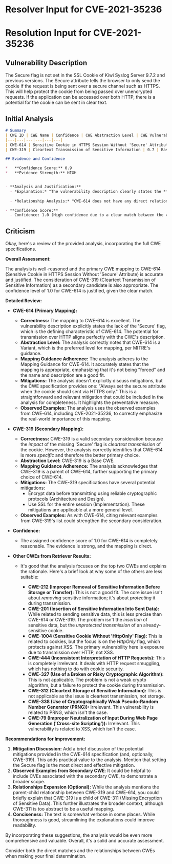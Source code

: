 # Resolver Input for CVE-2021-35236

# Resolution Input for CVE-2021-35236

## Vulnerability Description
The Secure flag is not set in the SSL Cookie of Kiwi Syslog Server 9.7.2 and previous versions. The Secure attribute tells the browser to only send the cookie if the request is being sent over a secure channel such as HTTPS. This will help protect the cookie from being passed over unencrypted requests. If the application can be accessed over both HTTP, there is a potential for the cookie can be sent in clear text.

## Initial Analysis
```markdown
# Summary
| CWE ID | CWE Name | Confidence | CWE Abstraction Level | CWE Vulnerability Mapping Label | CWE-Vulnerability Mapping Notes |
|---|---|---|---|---|---|
| CWE-614 | Sensitive Cookie in HTTPS Session Without 'Secure' Attribute | 1.0 | Variant | Allowed | Primary CWE: Matches the specific weakness of missing Secure attribute in SSL cookie. |
| CWE-319 | Cleartext Transmission of Sensitive Information | 0.7 | Base | Allowed | Secondary Candidate: Represents the broader risk of transmitting sensitive data in cleartext due to the missing Secure flag. |

## Evidence and Confidence

*   **Confidence Score:** 0.9
*   **Evidence Strength:** HIGH


- **Analysis and Justification:**  
  - *Explanation:* "The vulnerability description clearly states the **rootcause** is the **lack of Secure flag in SSL Cookie**. This maps directly to CWE-614 (Sensitive Cookie in HTTPS Session Without 'Secure' Attribute), which is a Variant-level CWE and is ALLOWED according to MITRE mapping guidance. The vulnerability occurs because the Secure attribute, which instructs the browser to only send the cookie over a secure HTTPS channel, is not set. Consequently, the cookie can be transmitted in cleartext over HTTP, as indicated by the description's **impact**: 'cookie can be sent in clear text'. CWE-319 (Cleartext Transmission of Sensitive Information) is considered as a secondary candidate because it describes the broader issue of transmitting sensitive information without encryption, which is a consequence of the missing Secure flag. However, CWE-614 is more specific to the cookie issue."
  
  - *Relationship Analysis:* "CWE-614 does not have any direct relationships mentioned in the provided information. However, CWE-319, a secondary candidate, is a parent of CWE-614. This means that CWE-614 is a specific instance of the more general weakness described by CWE-319. The fact that the vulnerability specifically involves a cookie lacking the Secure attribute makes CWE-614 the more appropriate choice."

- **Confidence Score:**  
  - Confidence: 1.0 (High confidence due to a clear match between the vulnerability description, CWE description, and MITRE mapping guidance)
```

## Criticism
Okay, here's a review of the provided analysis, incorporating the full CWE specifications.

**Overall Assessment:**

The analysis is well-reasoned and the primary CWE mapping to CWE-614 (Sensitive Cookie in HTTPS Session Without 'Secure' Attribute) is accurate and justified. The consideration of CWE-319 (Cleartext Transmission of Sensitive Information) as a secondary candidate is also appropriate. The confidence level of 1.0 for CWE-614 is justified, given the clear match.

**Detailed Review:**

*   **CWE-614 (Primary Mapping):**

    *   **Correctness:**  The mapping to CWE-614 is excellent. The vulnerability description explicitly states the lack of the 'Secure' flag, which is the defining characteristic of CWE-614. The potential for transmission over HTTP aligns perfectly with the CWE's description.
    *   **Abstraction Level:**  The analysis correctly notes that CWE-614 is a Variant, which is the preferred level for mapping, per MITRE's guidance.
    *   **Mapping Guidance Adherence:** The analysis adheres to the Mapping Guidance for CWE-614.  It accurately states that the mapping is appropriate, emphasizing that it's not being "forced" and the name and description are a good fit.
    *   **Mitigations:** The analysis doesn't explicitly discuss mitigations, but the CWE specification provides one: "Always set the secure attribute when the cookie should sent via HTTPS only." This is a straightforward and relevant mitigation that could be included in the analysis for completeness.  It highlights the preventative measure.
    *   **Observed Examples:** The analysis uses the observed examples from CWE-614, including CVE-2021-35236, to correctly emphasize the real-world importance of this mapping.

*   **CWE-319 (Secondary Mapping):**

    *   **Correctness:**  CWE-319 is a valid secondary consideration because the *impact* of the missing 'Secure' flag is *cleartext transmission* of the cookie.  However, the analysis correctly identifies that CWE-614 is more *specific* and therefore the better primary choice.
    *   **Abstraction Level:** CWE-319 is a Base CWE.
    *   **Mapping Guidance Adherence:** The analysis acknowledges that CWE-319 is a parent of CWE-614, further supporting the primary choice of CWE-614.
    *   **Mitigations:**  The CWE-319 specifications have several potential mitigations:
        *   Encrypt data before transmitting using reliable cryptographic protocols (Architecture and Design).
        *   Use SSL for the entire session (Implementation).
    These mitigations are applicable at a more general level.
    *   **Observed Examples:** As with CWE-614, citing relevant examples from CWE-319's list could strengthen the secondary consideration.

*   **Confidence:**

    *   The assigned confidence score of 1.0 for CWE-614 is completely reasonable.  The evidence is strong, and the mapping is direct.

*   **Other CWEs from Retriever Results:**

    *   It's good that the analysis focuses on the top two CWEs and explains the rationale. Here's a brief look at why some of the others are less suitable:

        *   **CWE-212 (Improper Removal of Sensitive Information Before Storage or Transfer):** This is not a good fit.  The core issue isn't about *removing* sensitive information; it's about *protecting* it during transmission.
        *   **CWE-201 (Insertion of Sensitive Information Into Sent Data):** While related to sending sensitive data, this is less precise than CWE-614 or CWE-319.  The problem isn't the *insertion* of sensitive data, but the *unprotected transmission* of an already-sensitive cookie.
        *   **CWE-1004 (Sensitive Cookie Without 'HttpOnly' Flag):** This is related to cookies, but the focus is on the *HttpOnly* flag, which protects against XSS. The primary vulnerability here is exposure due to transmission over HTTP, not XSS.
        *   **CWE-444 (Inconsistent Interpretation of HTTP Requests):** This is completely irrelevant.  It deals with HTTP request smuggling, which has nothing to do with cookie security.
        *   **CWE-327 (Use of a Broken or Risky Cryptographic Algorithm):** This is not applicable. The problem is not a weak crypto algorithm, but a failure to protect the cookie during transmission.
        *   **CWE-312 (Cleartext Storage of Sensitive Information):** This is not applicable as the issue is cleartext transmission, not storage.
        *   **CWE-338 (Use of Cryptographically Weak Pseudo-Random Number Generator (PRNG)):** Irrelevant. This vulnerability is related to PRNG, which isn't the case.
        *   **CWE-79 (Improper Neutralization of Input During Web Page Generation ('Cross-site Scripting')):** Irrelevant. This vulnerability is related to XSS, which isn't the case.

**Recommendations for Improvement:**

1.  **Mitigation Discussion:** Add a brief discussion of the potential mitigations provided in the CWE-614 specification (and, optionally, CWE-319). This adds practical value to the analysis.  Mention that setting the Secure flag is the most direct and effective mitigation.
2.  **Observed Examples from Secondary CWE**: It could be helpful to include CVEs associated with the secondary CWE, to demonstrate a broader scope.
3.  **Relationships Expansion (Optional):** While the analysis mentions the parent-child relationship between CWE-319 and CWE-614, you could briefly explain that CWE-319 is a child of CWE-311 (Missing Encryption of Sensitive Data).  This further illustrates the broader context, although CWE-311 is too abstract to be a useful mapping.
4.  **Conciseness:** The text is somewhat verbose in some places. While thoroughness is good, streamlining the explanations could improve readability.

By incorporating these suggestions, the analysis would be even more comprehensive and valuable. Overall, it's a solid and accurate assessment.

Consider both the direct matches and the relationships between CWEs
when making your final determination.
        